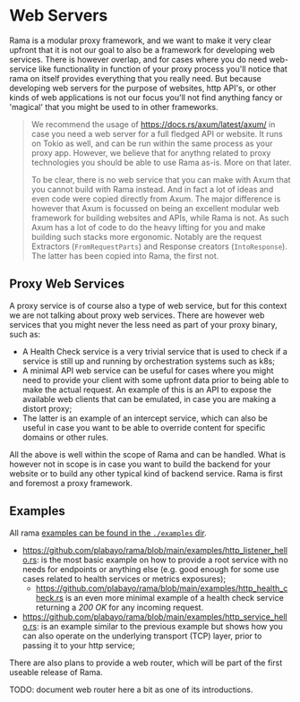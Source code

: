 # Web Servers

Rama is a modular proxy framework, and we want to make it very clear upfront
that it is not our goal to also be a framework for developing web services.
There is however overlap, and for cases where you do need web-service like functionality
in function of your proxy process you'll notice that rama on itself provides everything
that you really need. But because developing web servers for the purpose of websites, http API's,
or other kinds of web applications is not our focus you'll not find anything fancy or 'magical'
that you might be used to in other frameworks.

> We recommend the usage of <https://docs.rs/axum/latest/axum/> in case you need a web server
> for a full fledged API or website. It runs on Tokio as well, and can be run within the same process
> as your proxy app. However, we believe that for anythng related to proxy technologies you should be able
> to use Rama as-is. More on that later.
>
> To be clear, there is no web service that you can make with Axum that you cannot build with Rama instead.
> And in fact a lot of ideas and even code were copied directly from Axum. The major difference is however
> that Axum is focussed on being an excellent modular web framework for building websites and APIs, while Rama is not.
> As such Axum has a lot of code to do the heavy lifting for you and make building such stacks more ergonomic.
> Notably are the request Extractors (`FromRequestParts`) and Response creators (`IntoResponse`). The latter has
> been copied into Rama, the first not.

## Proxy Web Services

A proxy service is of course also a type of web service, but for this context we are not talking about
proxy web services. There are however web services that you might never the less need as part of your
proxy binary, such as:

- A Health Check service is a very trivial service that is used to check if a service is still up and running
  by orchestration systems such as k8s;
- A minimal API web service can be useful for cases where you might need to provide your client with some upfront
  data prior to being able to make the actual request. An example of this is an API to expose the available
  web clients that can be emulated, in case you are making a distort proxy;
- The latter is an example of an intercept service, which can also be useful in case you want to be able to override
  content for specific domains or other rules.

All the above is well within the scope of Rama and can be handled. What is however not in scope is in case
you want to build the backend for your website or to build any other typical kind of backend service. Rama is
first and foremost a proxy framework.

## Examples

All rama [examples can be found in the `./examples` dir](https://github.com/plabayo/rama/tree/main/examples).

- <https://github.com/plabayo/rama/blob/main/examples/http_listener_hello.rs>: is the most basic example on how to provide
  a root service with no needs for endpoints or anything else (e.g. good enough for some use cases related
  to health services or metrics exposures);
  - <https://github.com/plabayo/rama/blob/main/examples/http_health_check.rs> is an even more minimal example
    of a health check service returning a _200 OK_ for any incoming request.
- <https://github.com/plabayo/rama/blob/main/examples/http_service_hello.rs>: is an example similar to the previous
  example but shows how you can also operate on the underlying transport (TCP) layer, prior to passing it to your
  http service;

There are also plans to provide a web router, which will be part of the first useable release of Rama.

TODO: document web router here a bit as one of its introductions.
